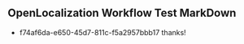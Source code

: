 ## OpenLocalization Workflow Test MarkDown
* f74af6da-e650-45d7-811c-f5a2957bbb17 thanks!

<!--HONumber=Aug16_HO3-->


